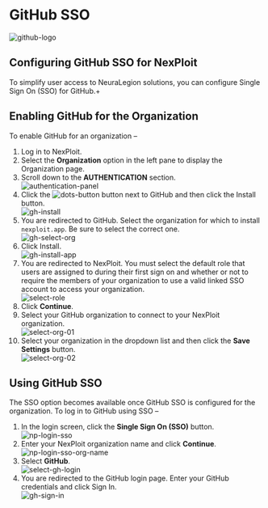 # GitHub SSO

![github-logo](media/github/github-logo.png ':size=15%')

## Configuring GitHub SSO for NexPloit
To simplify user access to NeuraLegion solutions, you can configure Single Sign On (SSO) for GitHub.+

## Enabling GitHub for the Organization
To enable GitHub for an organization –
1. Log in to NexPloit.
2. Select the **Organization** option in the left pane to display the Organization page.
3. Scroll down to the **AUTHENTICATION** section.\
![authentication-panel](media/github/authentication-panel.png ':size=45%')
4. Click the ![dots-button](media/github/dots-button.png ':size=1%') button next to GitHub and then click the Install button.\
![gh-install](media/github/gh-install.png ':size=45%')
5. You are redirected to GitHub. Select the organization for which to install `nexploit.app`. Be sure to select the correct one.\
![gh-select-org](media/github/gh-select-org.png ':size=45%')
6. Click Install.\
![gh-install-app](media/github/gh-install-app.png ':size=45%')
7. You are redirected to NexPloit. You must select the default role that users are assigned to during their first sign on and whether or not to require the members of your organization to use a valid linked SSO account to access your organization.\
![select-role](media/github/select-role.png ':size=45%')
8. Click **Continue**.
9. Select your GitHub organization to connect to your NexPloit organization.\
![select-org-01](media/github/select-org-01.png ':size=45%')
10. Select your organization in the dropdown list and then click the **Save Settings** button.\
![select-org-02](media/github/select-org-02.png ':size=45%')

## Using GitHub SSO
The SSO option becomes available once GitHub SSO is configured for the organization.
To log in to GitHub using SSO –
1. In the login screen, click the **Single Sign On (SSO)** button.\
![np-login-sso](media/github/np-login-sso.png ':size=45%')
2. Enter your NexPloit organization name and click **Continue**.\
![np-login-sso-org-name](media/github/np-login-sso-org-name.png ':size=45%')
3. Select **GitHub**.\
![select-gh-login](media/github/select-gh-login.png ':size=45%')
4. You are redirected to the GitHub login page. Enter your GitHub credentials and click Sign In.\
![gh-sign-in](media/github/gh-sign-in.png ':size=45%')
